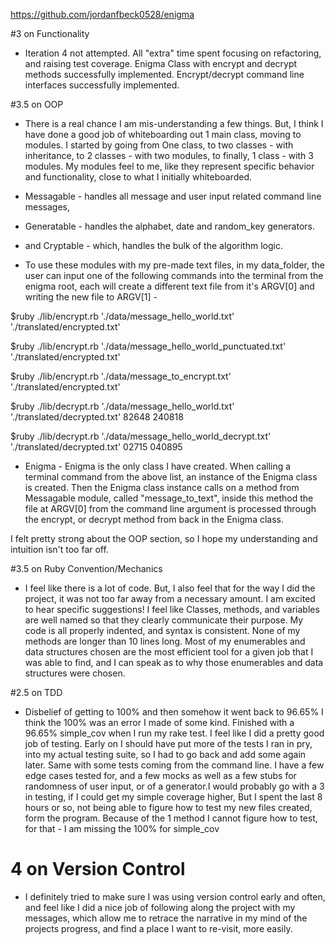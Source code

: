 
https://github.com/jordanfbeck0528/enigma


#3 on Functionality

- Iteration 4 not attempted. All "extra" time spent focusing on refactoring,
 and raising test coverage. Enigma Class with encrypt and decrypt methods successfully
 implemented. Encrypt/decrypt command line interfaces successfully implemented.

#3.5 on OOP

- There is a real chance I am mis-understanding a few things. But, I think I have done
 a good job of whiteboarding out 1 main class, moving to modules. I started by going from One class, to two classes - with inheritance, to 2 classes -  with two modules, to finally, 1 class - with 3 modules. My modules feel to me, like they represent specific behavior and functionality, close to what I initially whiteboarded.

 - Messagable - handles all message and user
 input related command line messages,
 - Generatable - handles the alphabet, date and random_key generators.
 - and Cryptable - which, handles the bulk of the algorithm logic.

 - To use these modules with my pre-made text files, in my data_folder, the user can input one of the following commands into the terminal from the enigma root, each will create a different text file from it's ARGV[0] and writing the new file to ARGV[1]  -

  $ruby ./lib/encrypt.rb './data/message_hello_world.txt' './translated/encrypted.txt'
  
  $ruby ./lib/encrypt.rb './data/message_hello_world_punctuated.txt' './translated/encrypted.txt'
  
  $ruby ./lib/encrypt.rb './data/message_to_encrypt.txt' './translated/encrypted.txt'
  
  $ruby ./lib/decrypt.rb './data/message_hello_world.txt' './translated/decrypted.txt' 82648 240818
  
  $ruby ./lib/decrypt.rb './data/message_hello_world_decrypt.txt' './translated/decrypted.txt' 02715 040895
  
 - Enigma - Enigma is the only class I have created. When calling a terminal command from the above list, an instance of the Enigma class is created. Then the Enigma class instance calls on a method from Messagable module, called "message_to_text", inside this method the file at ARGV[0] from the command line argument is processed through the encrypt, or decrypt method from back in the Enigma class.

 I felt pretty strong about the OOP section, so I hope my understanding and intuition isn't too far off.

#3.5 on Ruby Convention/Mechanics

- I feel like there is a lot of code. But, I also feel that for the way I did the project, it was not too far away from a necessary amount. I am excited to hear specific suggestions! I feel like Classes, methods, and variables are well named so that they clearly communicate their purpose. My code is all properly indented, and syntax is consistent. None of my methods are longer than 10 lines long. Most of my enumerables and data structures chosen are the most efficient tool for a given job that I was able to find, and I can speak as to why those enumerables and data structures were chosen.

#2.5 on TDD

- Disbelief of getting to 100% and then somehow it went back to 96.65% I think the 100% was an error I made of some kind. Finished with a 96.65% simple_cov when I run my rake test. I feel like I did a pretty good job of testing. Early on I should have put more of the tests I ran in pry, into my actual testing suite, so I had to go back and add some again later. Same with some tests coming from the command line. I have a few edge cases tested for, and a few mocks as well as a few stubs for randomness of user input, or of a generator.I would probably go with a 3 in testing, if I could get my simple coverage higher, But I spent the last 8 hours or so, not being able to figure how to test my new files created, form the program. Because of the 1 method I cannot figure how to test, for that - I am missing the 100% for simple_cov

# 4 on Version Control

- I definitely tried to make sure I was using version control early and often, and feel like I did a nice job of following along the project with my messages, which allow me to retrace the narrative in my mind of the projects progress, and find a place I want to re-visit, more easily.
